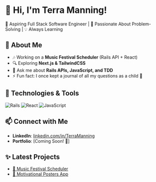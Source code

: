 # 👋 Hi, I'm Terra Manning! 

🌟 Aspiring Full Stack Software Engineer | 🚀 Passionate About Problem-Solving | 💡 Always Learning  

## 🌱 About Me
- 🎶 Working on a **Music Festival Scheduler** (Rails API + React)
- 🔍 Exploring **Next.js & TailwindCSS**
- 💬 Ask me about **Rails APIs, JavaScript, and TDD**
- ⚡ Fun fact: I once kept a journal of all my questions as a child 📖

## 🔧 Technologies & Tools
![Rails](https://img.shields.io/badge/-Rails-CC0000?style=flat&logo=ruby-on-rails&logoColor=white)
![React](https://img.shields.io/badge/-React-61DAFB?style=flat&logo=react&logoColor=black)
![JavaScript](https://img.shields.io/badge/-JavaScript-F7DF1E?style=flat&logo=javascript&logoColor=black)

## 📫 Connect with Me
- **LinkedIn**: [linkedin.com/in/TerraManning](https://linkedin.com/in/TerraManning)
- **Portfolio**: [Coming Soon! 🚀]

## ✨ Latest Projects
- [🎵 Music Festival Scheduler](https://github.com/TerraManning/music-festival-scheduler)
- [🎨 Motivational Posters App](https://github.com/TerraManning/motivational-posters)
